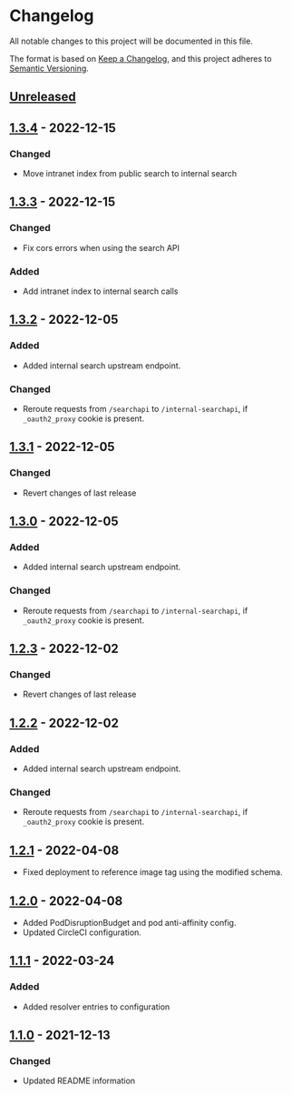 # Changelog

All notable changes to this project will be documented in this file.

The format is based on [Keep a Changelog](https://keepachangelog.com/en/1.0.0/),
and this project adheres to [Semantic Versioning](https://semver.org/spec/v2.0.0.html).

## [Unreleased]

## [1.3.4] - 2022-12-15

### Changed

- Move intranet index from public search to internal search

## [1.3.3] - 2022-12-15

### Changed

- Fix cors errors when using the search API

### Added

- Add intranet index to internal search calls

## [1.3.2] - 2022-12-05

### Added

- Added internal search upstream endpoint.

### Changed

- Reroute requests from `/searchapi` to `/internal-searchapi`, if `_oauth2_proxy` cookie is present.

## [1.3.1] - 2022-12-05

### Changed

- Revert changes of last release

## [1.3.0] - 2022-12-05

### Added

- Added internal search upstream endpoint.

### Changed

- Reroute requests from `/searchapi` to `/internal-searchapi`, if `_oauth2_proxy` cookie is present.

## [1.2.3] - 2022-12-02

### Changed

- Revert changes of last release

## [1.2.2] - 2022-12-02

### Added

- Added internal search upstream endpoint.

### Changed

- Reroute requests from `/searchapi` to `/internal-searchapi`, if `_oauth2_proxy` cookie is present.

## [1.2.1] - 2022-04-08

- Fixed deployment to reference image tag using the modified schema.

## [1.2.0] - 2022-04-08

- Added PodDisruptionBudget and pod anti-affinity config.
- Updated CircleCI configuration.

## [1.1.1] - 2022-03-24

### Added

- Added resolver entries to configuration

## [1.1.0] - 2021-12-13

### Changed

- Updated README information

[Unreleased]: https://github.com/giantswarm/docs-proxy/compare/v1.3.4...HEAD
[1.3.4]: https://github.com/giantswarm/docs-proxy/compare/v1.3.3...v1.3.4
[1.3.3]: https://github.com/giantswarm/docs-proxy/compare/v1.3.2...v1.3.3
[1.3.2]: https://github.com/giantswarm/docs-proxy/compare/v1.3.1...v1.3.2
[1.3.1]: https://github.com/giantswarm/docs-proxy/compare/v1.3.0...v1.3.1
[1.3.0]: https://github.com/giantswarm/docs-proxy/compare/v1.2.3...v1.3.0
[1.2.3]: https://github.com/giantswarm/docs-proxy/compare/v1.2.2...v1.2.3
[1.2.2]: https://github.com/giantswarm/docs-proxy/compare/v1.2.1...v1.2.2
[1.2.1]: https://github.com/giantswarm/docs-proxy/compare/v1.2.0...v1.2.1
[1.2.0]: https://github.com/giantswarm/docs-proxy/compare/v1.1.1...v1.2.0
[1.1.1]: https://github.com/giantswarm/docs-proxy/compare/v1.1.0...v1.1.1
[1.1.0]: https://github.com/giantswarm/docs-proxy/releases/tag/v1.1.0
